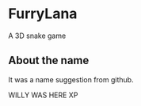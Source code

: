 FurryLana
=========
A 3D snake game

About the name
--------------
It was a name suggestion from github.

WILLY WAS HERE XP
